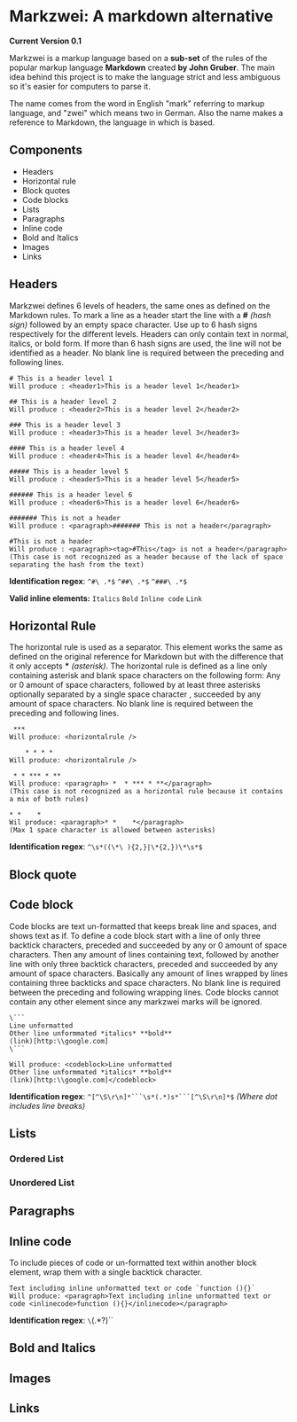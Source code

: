 # Markzwei: A markdown alternative

**Current Version   0.1**

Markzwei is a markup language based on a **sub-set** of the rules of the popular markup language **Markdown** created 
**by John Gruber**. The main idea behind this project is to make the language strict and less ambiguous so it's easier 
for computers to parse it.

The name comes from the word in English "mark" referring to markup language, and "zwei" which means two in German. Also 
the name makes a reference to Markdown, the language in which is based.

## Components

  * Headers
  * Horizontal rule
  * Block quotes
  * Code blocks
  * Lists
  * Paragraphs
  * Inline code
  * Bold and Italics
  * Images
  * Links

## Headers

Markzwei defines 6 levels of headers, the same ones as defined on the Markdown rules. To mark a line as a header start 
the line with a **#** *(hash sign)* followed by an empty space character. Use up to 6 hash signs respectively for the 
different levels. Headers can only contain text in normal, italics, or bold form. If more than 6 hash signs are used, 
the line will not be identified as a header. No blank line is required between the preceding and following lines.

```
# This is a header level 1
Will produce : <header1>This is a header level 1</header1>

## This is a header level 2
Will produce : <header2>This is a header level 2</header2>

### This is a header level 3
Will produce : <header3>This is a header level 3</header3>

#### This is a header level 4
Will produce : <header4>This is a header level 4</header4>

##### This is a header level 5
Will produce : <header5>This is a header level 5</header5>

###### This is a header level 6
Will produce : <header6>This is a header level 6</header6>

####### This is not a header
Will produce : <paragraph>####### This is not a header</paragraph>

#This is not a header
Will produce : <paragraph><tag>#This</tag> is not a header</paragraph>
(This case is not recognized as a header because of the lack of space separating the hash from the text)
```

**Identification regex**: `^#\ .*$` `^##\ .*$` `^###\ .*$`

**Valid inline elements:** `Italics` `Bold` `Inline code` `Link`

## Horizontal Rule

The horizontal rule is used as a separator. This element works the same as defined on the original reference for
Markdown but with the difference that it only accepts **\*** *(asterisk)*. The horizontal rule is defined as a line only 
containing asterisk and blank space characters on the following form: Any or 0 amount of space characters, followed by 
at least three asterisks optionally separated by a single space character , succeeded by any amount of space characters. 
No blank line is required between the preceding and following lines.

```
 ***
Will produce: <horizontalrule />

    * * * *
Will produce: <horizontalrule />

 * * *** * **
Will produce: <paragraph> *  * *** * **</paragraph>
(This case is not recognized as a horizontal rule because it contains a mix of both rules)

* *    *
Wil produce: <paragraph>* *    *</paragraph>
(Max 1 space character is allowed between asterisks)
```

**Identification regex**: `^\s*((\*\ ){2,}|\*{2,})\*\s*$`

## Block quote



## Code block

Code blocks are text un-formatted that keeps break line and spaces, and shows text as if. To define a code block start 
with a line of only three backtick characters, preceded and succeeded by any or 0 amount of space characters. Then any 
amount of lines containing text, followed by another line with only three backtick characters, preceded and succeeded by 
any amount of space characters. Basically any amount of lines wrapped by lines containing three backticks and space
characters. No blank line is required between the preceding and following wrapping lines. Code blocks cannot contain any
other element since any markzwei marks will be ignored.

```
\```
Line unformatted
Other line unformmated *italics* **bold** 
(link)[http:\\google.com]
\```

Will produce: <codeblock>Line unformatted
Other line unformmated *italics* **bold** 
(link)[http:\\google.com]</codeblock>
```

**Identification regex**: `^[^\S\r\n]*```\s*(.*)s*```[^\S\r\n]*$` *(Where dot includes line breaks)*

## Lists

### Ordered List

### Unordered List

## Paragraphs 

## Inline code

To include pieces of code or un-formatted text within another block element, wrap them with a single backtick character.

```
Text including inline unformatted text or code `function (){}`
Will produce: <paragraph>Text including inline unformatted text or code <inlinecode>function (){}</inlinecode></paragraph>
```
**Identification regex**: `\`(.*?)\``


## Bold and Italics

## Images

## Links




